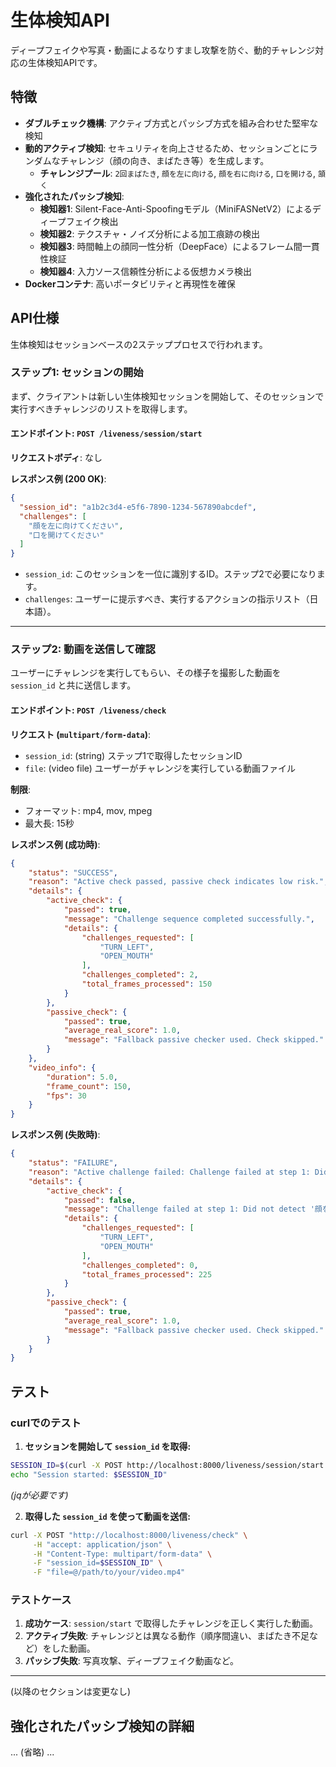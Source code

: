 # 生体検知API

ディープフェイクや写真・動画によるなりすまし攻撃を防ぐ、動的チャレンジ対応の生体検知APIです。

## 特徴

- **ダブルチェック機構**: アクティブ方式とパッシブ方式を組み合わせた堅牢な検知
- **動的アクティブ検知**: セキュリティを向上させるため、セッションごとにランダムなチャレンジ（顔の向き、まばたき等）を生成します。
  - **チャレンジプール**: `2回まばたき`, `顔を左に向ける`, `顔を右に向ける`, `口を開ける`, `頷く`
- **強化されたパッシブ検知**: 
  - **検知器1**: Silent-Face-Anti-Spoofingモデル（MiniFASNetV2）によるディープフェイク検出
  - **検知器2**: テクスチャ・ノイズ分析による加工痕跡の検出
  - **検知器3**: 時間軸上の顔同一性分析（DeepFace）によるフレーム間一貫性検証
  - **検知器4**: 入力ソース信頼性分析による仮想カメラ検出
- **Dockerコンテナ**: 高いポータビリティと再現性を確保

## API仕様

生体検知はセッションベースの2ステッププロセスで行われます。

### ステップ1: セッションの開始

まず、クライアントは新しい生体検知セッションを開始して、そのセッションで実行すべきチャレンジのリストを取得します。

#### エンドポイント: `POST /liveness/session/start`

**リクエストボディ**: なし

**レスポンス例 (200 OK)**:
```json
{
  "session_id": "a1b2c3d4-e5f6-7890-1234-567890abcdef",
  "challenges": [
    "顔を左に向けてください",
    "口を開けてください"
  ]
}
```
- `session_id`: このセッションを一位に識別するID。ステップ2で必要になります。
- `challenges`: ユーザーに提示すべき、実行するアクションの指示リスト（日本語）。

---

### ステップ2: 動画を送信して確認

ユーザーにチャレンジを実行してもらい、その様子を撮影した動画を `session_id` と共に送信します。

#### エンドポイント: `POST /liveness/check`

**リクエスト (`multipart/form-data`)**:
- `session_id`: (string) ステップ1で取得したセッションID
- `file`: (video file) ユーザーがチャレンジを実行している動画ファイル

**制限**:
- フォーマット: mp4, mov, mpeg
- 最大長: 15秒

**レスポンス例 (成功時)**:
```json
{
    "status": "SUCCESS",
    "reason": "Active check passed, passive check indicates low risk.",
    "details": {
        "active_check": {
            "passed": true,
            "message": "Challenge sequence completed successfully.",
            "details": {
                "challenges_requested": [
                    "TURN_LEFT",
                    "OPEN_MOUTH"
                ],
                "challenges_completed": 2,
                "total_frames_processed": 150
            }
        },
        "passive_check": {
            "passed": true,
            "average_real_score": 1.0,
            "message": "Fallback passive checker used. Check skipped."
        }
    },
    "video_info": {
        "duration": 5.0,
        "frame_count": 150,
        "fps": 30
    }
}
```

**レスポンス例 (失敗時)**:
```json
{
    "status": "FAILURE",
    "reason": "Active challenge failed: Challenge failed at step 1: Did not detect '顔を左に向けてください'.",
    "details": {
        "active_check": {
            "passed": false,
            "message": "Challenge failed at step 1: Did not detect '顔を左に向けてください'.",
            "details": {
                "challenges_requested": [
                    "TURN_LEFT",
                    "OPEN_MOUTH"
                ],
                "challenges_completed": 0,
                "total_frames_processed": 225
            }
        },
        "passive_check": {
            "passed": true,
            "average_real_score": 1.0,
            "message": "Fallback passive checker used. Check skipped."
        }
    }
}
```

## テスト

### curlでのテスト

1. **セッションを開始して `session_id` を取得:**
```bash
SESSION_ID=$(curl -X POST http://localhost:8000/liveness/session/start | jq -r '.session_id')
echo "Session started: $SESSION_ID"
```
*(jqが必要です)*

2. **取得した `session_id` を使って動画を送信:**
```bash
curl -X POST "http://localhost:8000/liveness/check" \
     -H "accept: application/json" \
     -H "Content-Type: multipart/form-data" \
     -F "session_id=$SESSION_ID" \
     -F "file=@/path/to/your/video.mp4"
```

### テストケース
1. **成功ケース**: `session/start` で取得したチャレンジを正しく実行した動画。
2. **アクティブ失敗**: チャレンジとは異なる動作（順序間違い、まばたき不足など）をした動画。
3. **パッシブ失敗**: 写真攻撃、ディープフェイク動画など。

---
(以降のセクションは変更なし)

## 強化されたパッシブ検知の詳細
... (省略) ...
